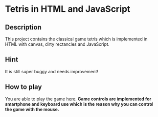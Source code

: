 # Tetris in HTML and JavaScript

## Description
This project contains the classical game tetris which is implemented in HTML with canvas, dirty rectancles and JavaScript.

## Hint
It is still super buggy and needs improvement!

## How to play
You are able to play the game [here](https://bernhardrieder.github.io/HTML-Tetris/).
**Game controls are implemented for smartphone and keyboard use which is the reason why you can control the game with the mouse.**
